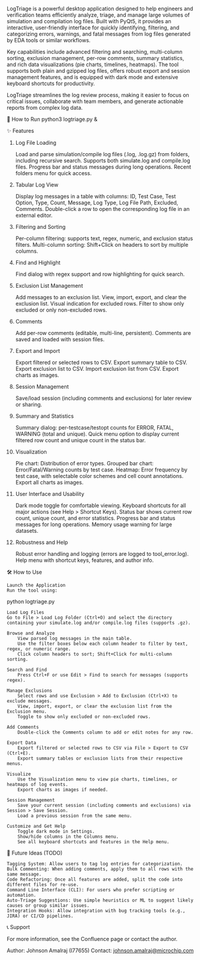 LogTriage is a powerful desktop application designed to help engineers and verification teams efficiently analyze, triage, and manage large volumes of simulation and compilation log files. Built with PyQt5, it provides an interactive, user-friendly interface for quickly identifying, filtering, and categorizing errors, warnings, and fatal messages from log files generated by EDA tools or similar workflows.

Key capabilities include advanced filtering and searching, multi-column sorting, exclusion management, per-row comments, summary statistics, and rich data visualizations (pie charts, timelines, heatmaps). The tool supports both plain and gzipped log files, offers robust export and session management features, and is equipped with dark mode and extensive keyboard shortcuts for productivity.

LogTriage streamlines the log review process, making it easier to focus on critical issues, collaborate with team members, and generate actionable reports from complex log data.

🚀 How to Run
python3 logtriage.py &

✨ Features
1. Log File Loading

    Load and parse simulation/compile log files (.log, .log.gz) from folders, including recursive search.
    Supports both simulate.log and compile.log files.
    Progress bar and status messages during long operations.
    Recent folders menu for quick access.

2. Tabular Log View

    Display log messages in a table with columns:
    ID, Test Case, Test Option, Type, Count, Message, Log Type, Log File Path, Excluded, Comments.
    Double-click a row to open the corresponding log file in an external editor.

3. Filtering and Sorting

    Per-column filtering: supports text, regex, numeric, and exclusion status filters.
    Multi-column sorting: Shift+Click on headers to sort by multiple columns.

4. Find and Highlight

    Find dialog with regex support and row highlighting for quick search.

5. Exclusion List Management

    Add messages to an exclusion list.
    View, import, export, and clear the exclusion list.
    Visual indication for excluded rows.
    Filter to show only excluded or only non-excluded rows.

6. Comments

    Add per-row comments (editable, multi-line, persistent).
    Comments are saved and loaded with session files.

7. Export and Import

    Export filtered or selected rows to CSV.
    Export summary table to CSV.
    Export exclusion list to CSV.
    Import exclusion list from CSV.
    Export charts as images.

8. Session Management

    Save/load session (including comments and exclusions) for later review or sharing.

9. Summary and Statistics

    Summary dialog: per-testcase/testopt counts for ERROR, FATAL, WARNING (total and unique).
    Quick menu option to display current filtered row count and unique count in the status bar.

10. Visualization

    Pie chart: Distribution of error types.
    Grouped bar chart: Error/Fatal/Warning counts by test case.
    Heatmap: Error frequency by test case, with selectable color schemes and cell count annotations.
    Export all charts as images.

11. User Interface and Usability

    Dark mode toggle for comfortable viewing.
    Keyboard shortcuts for all major actions (see Help > Shortcut Keys).
    Status bar shows current row count, unique count, and error statistics.
    Progress bar and status messages for long operations.
    Memory usage warning for large datasets.

12. Robustness and Help

    Robust error handling and logging (errors are logged to tool_error.log).
    Help menu with shortcut keys, features, and author info.

🛠️ How to Use

    Launch the Application
    Run the tool using:

   python logtriage.py

    Load Log Files
    Go to File > Load Log Folder (Ctrl+O) and select the directory containing your simulate.log and/or compile.log files (supports .gz).

    Browse and Analyze
        View parsed log messages in the main table.
        Use the filter boxes below each column header to filter by text, regex, or numeric range.
        Click column headers to sort; Shift+Click for multi-column sorting.

    Search and Find
        Press Ctrl+F or use Edit > Find to search for messages (supports regex).

    Manage Exclusions
        Select rows and use Exclusion > Add to Exclusion (Ctrl+X) to exclude messages.
        View, import, export, or clear the exclusion list from the Exclusion menu.
        Toggle to show only excluded or non-excluded rows.

    Add Comments
        Double-click the Comments column to add or edit notes for any row.

    Export Data
        Export filtered or selected rows to CSV via File > Export to CSV (Ctrl+E).
        Export summary tables or exclusion lists from their respective menus.

    Visualize
        Use the Visualization menu to view pie charts, timelines, or heatmaps of log events.
        Export charts as images if needed.

    Session Management
        Save your current session (including comments and exclusions) via Session > Save Session.
        Load a previous session from the same menu.

    Customize and Get Help
        Toggle dark mode in Settings.
        Show/hide columns in the Columns menu.
        See all keyboard shortcuts and features in the Help menu.

🧭 Future Ideas (TODO)

    Tagging System: Allow users to tag log entries for categorization.
    Bulk Commenting: When adding comments, apply them to all rows with the same message.
    Code Refactoring: Once all features are added, split the code into different files for re-use.
    Command Line Interface (CLI): For users who prefer scripting or automation.
    Auto-Triage Suggestions: Use simple heuristics or ML to suggest likely causes or group similar issues.
    Integration Hooks: Allow integration with bug tracking tools (e.g., JIRA) or CI/CD pipelines.

📞 Support

For more information, see the Confluence page or contact the author.

Author: Johnson Amalraj (I77655)
Contact: johnson.amalraj@microchip.com
